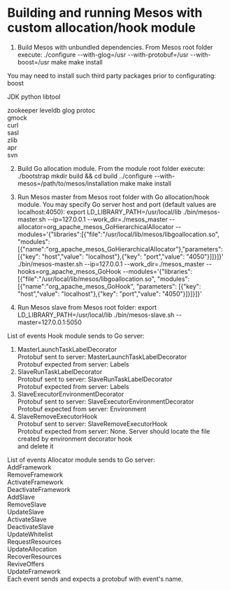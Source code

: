 # Building and running Mesos with custom allocation/hook module

1. Build Mesos with unbundled dependencies. From Mesos root folder execute:
./configure --with-glog=/usr --with-protobuf=/usr --with-boost=/usr
make
make install

You may need to install such third party packages prior to configurating:<br>
boost
  
JDK
python
libtool
  
zookeeper
leveldb
glog
  protoc<br>
  gmock<br>
  curl<br>
  sasl<br>
  zlib<br>
  apr<br>
  svn<br>

2. Build Go allocation module. From the module root folder execute:
./bootstrap
mkdir build && cd build
../configure --with-mesos=/path/to/mesos/installation
make
make install

3. Run Mesos master from Mesos root folder with Go allocation/hook module. You may specify Go server host and port (default values are localhost:4050):
export LD_LIBRARY_PATH=/usr/local/lib
./bin/mesos-master.sh --ip=127.0.0.1 --work_dir=./mesos_master --allocator=org_apache_mesos_GoHierarchicalAllocator --modules='{"libraries":[{"file":"/usr/local/lib/mesos/libgoallocation.so", "modules":[{"name":"org_apache_mesos_GoHierarchicalAllocator"},"parameters": [{"key": "host","value": "localhost"},{"key": "port","value": "4050"}]]}]}'
./bin/mesos-master.sh --ip=127.0.0.1 --work_dir=./mesos_master --hooks=org_apache_mesos_GoHook --modules='{"libraries":[{"file":"/usr/local/lib/mesos/libgoallocation.so", "modules":[{"name":"org_apache_mesos_GoHook", "parameters": [{"key": "host","value": "localhost"},{"key": "port","value": "4050"}]}]}]}'

4. Run Mesos slave from Mesos root folder:
export LD_LIBRARY_PATH=/usr/local/lib
./bin/mesos-slave.sh --master=127.0.0.1:5050


List of events Hook module sends to Go server:
  1. MasterLaunchTaskLabelDecorator<br>
  Protobuf sent to server: MasterLaunchTaskLabelDecorator<br>
  Protobuf expected from server: Labels<br>
  2. SlaveRunTaskLabelDecorator<br>
  Protobuf sent to server: SlaveRunTaskLabelDecorator<br>
  Protobuf expected from server: Labels<br>
  3. SlaveExecutorEnvironmentDecorator<br>
  Protobuf sent to server: SlaveExecutorEnvironmentDecorator<br>
  Protobuf expected from server: Environment<br>
  4. SlaveRemoveExecutorHook<br>
  Protobuf sent to server: SlaveRemoveExecutorHook<br>
  Protobuf expected from server: None. Server should locate the file created by environment decorator hook<br>
  and delete it

List of events Allocator module sends to Go server:<br>
  AddFramework<br>
  RemoveFramework<br>
  ActivateFramework<br>
  DeactivateFramework<br>
  AddSlave<br>
  RemoveSlave<br>
  UpdateSlave<br>
  ActivateSlave<br>
  DeactivateSlave<br>
  UpdateWhitelist<br>
  RequestResources<br>
  UpdateAllocation<br>
  RecoverResources<br>
  ReviveOffers<br>
  UpdateFramework<br>
  Each event sends and expects a protobuf with event's name.<br>


